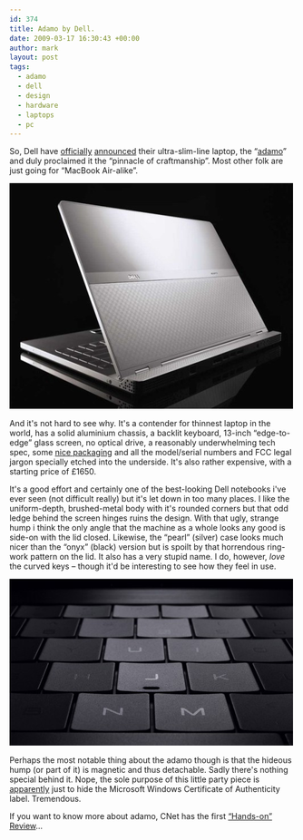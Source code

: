 ```yaml
---
id: 374
title: Adamo by Dell.
date: 2009-03-17 16:30:43 +00:00
author: mark
layout: post
tags:
  - adamo
  - dell
  - design
  - hardware
  - laptops
  - pc
---
```

So, Dell have [officially](http://www.reghardware.co.uk/2009/03/17/dell_adamo/) [announced](http://www.engadget.com/2009/03/17/dell-adamo-announced-1-2ghz-core-2-duo-1-999/) their ultra-slim-line laptop, the &#8220;[adamo](http://www.adamobydell.co.uk/)&#8221; and duly proclaimed it the &#8220;pinnacle of craftmanship&#8221;. Most other folk are just going for &#8220;MacBook Air-alike&#8221;.

![adamo by dell](/images/fromwp/2009/03/adamo-by-dell.jpg)

And it's not hard to see why. It's a contender for thinnest laptop in the world, has a solid aluminium chassis, a backlit keyboard, 13-inch &#8220;edge-to-edge&#8221; glass screen, no optical drive, a reasonably underwhelming tech spec, some [nice packaging](http://www.youtube.com/watch?v=Ejty4BcFKgQ) and all the model/serial numbers and FCC legal jargon specially etched into the underside. It's also rather expensive, with a starting price of £1650.

It's a good effort and certainly one of the best-looking Dell notebooks i've ever seen (not difficult really) but it's let down in too many places. I like the uniform-depth, brushed-metal body with it's rounded corners but that odd ledge behind the screen hinges ruins the design. With that ugly, strange hump i think the only angle that the machine as a whole looks any good is side-on with the lid closed. Likewise, the &#8220;pearl&#8221; (silver) case looks much nicer than the &#8220;onyx&#8221; (black) version but is spoilt by that horrendous ring-work pattern on the lid. It also has a very stupid name. I do, however, _love_ the curved keys &#8211; though it'd be interesting to see how they feel in use.

![adamo keyboard](/images/fromwp/2009/03/adamo-keyboard.jpg)

Perhaps the most notable thing about the adamo though is that the hideous hump (or part of it) is magnetic and thus detachable. Sadly there's nothing special behind it. Nope, the sole purpose of this little party piece is [apparently](http://news.cnet.com/8301-17938_105-10197590-1.html) just to hide the Microsoft Windows Certificate of Authenticity label. Tremendous.

If you want to know more about adamo, CNet has the first [&#8220;Hands-on&#8221; Review](http://news.cnet.com/8301-17938_105-10197495-1.html)&#8230;
